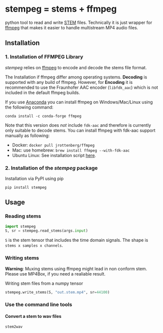# stempeg = stems + ffmpeg

python tool to read and write [STEM](https://www.native-instruments.com/en/specials/stems/) files.
Technically it is just wrapper for [ffmpeg](https://www.ffmpeg.org/) that makes it easier to handle multistream MP4 audio files.

## Installation

### 1. Installation of FFMPEG Library

_stempeg_ relies on [ffmpeg](https://www.ffmpeg.org/) to encode and decode the stems file format.

The Installation if ffmpeg differ among operating systems. __Decoding__ is supported with any build of ffmpeg. However, for __Encoding__ it is recommended to use the Fraunhofer AAC encoder (`libfdk_aac`) which is not included in the default ffmpeg builds.

If you use [Anaconda](https://anaconda.org/anaconda/python) you can install ffmpeg on Windows/Mac/Linux using the following command:

```
conda install -c conda-forge ffmpeg
```

Note that this version does _not_ include `fdk-aac` and therefore is currently only suitable to decode stems.
You can install ffmpeg with fdk-aac support manually as following:

* Docker: `docker pull jrottenberg/ffmpeg`
* Mac: use homebrew: `brew install ffmpeg --with-fdk-aac`
* Ubuntu Linux: See installation script [here](https://gist.github.com/rafaelbiriba/7f2d7c6f6c3d6ae2a5cb).

### 2. Installation of the _stempeg_ package


Installation via PyPI using pip

```
pip install stempeg
```

## Usage

### Reading stems

```python
import stempeg
S, sr = stempeg.read_stems(args.input)
```

`S` is the stem tensor that includes the time domain signals. The shape is `stems x samples x channels`.

### Writing stems

__Warning__: Muxing stems using ffmpeg might lead in non conform stem. Please use MP4Box, if you need a realiable result.

Writing stem files from a numpy tensor

```python
stempeg.write_stems(S, "out.stem.mp4", sr=44100)
```

### Use the command line tools

#### Convert a stem to wav files


```bash
stem2wav
